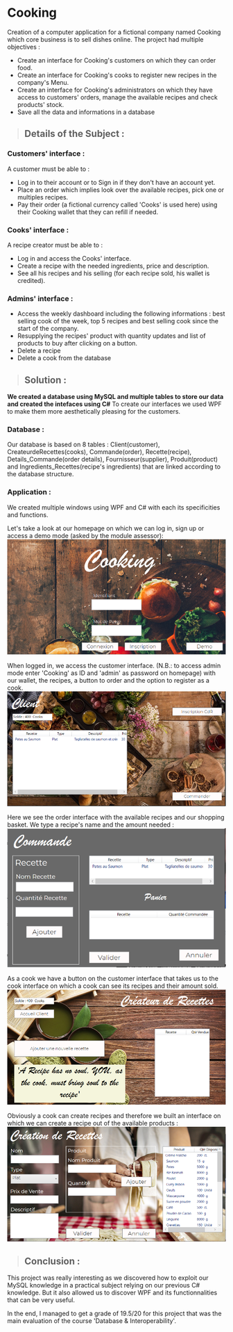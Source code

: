 # Cooking
Creation of a computer application for a fictional company named Cooking which core business is to sell dishes online. The project had multiple objectives :
- Create an interface for Cooking's customers on which they can order food.
- Create an interface for Cooking's cooks to register new recipes in the company's Menu.
- Create an interface for Cooking's administrators on which they have access to customers' orders, manage the available recipes and check products' stock.
- Save all the data and informations in a database 


> ## Details of the Subject :

### Customers' interface :
A customer must be able to :
- Log in to their account or to Sign in if they don't have an account yet.
- Place an order which implies look over the available recipes, pick one or multiples recipes.
- Pay their order (a fictional currency called 'Cooks' is used here) using their Cooking wallet that they can refill if needed.

### Cooks' interface :
A recipe creator must be able to :
- Log in and access the Cooks' interface.
- Create a recipe with the needed ingredients, price and description.
- See all his recipes and his selling (for each recipe sold, his wallet is credited).

### Admins' interface :
- Access the weekly dashboard including the following informations : best selling cook of the week, top 5 recipes and best selling cook since the start of the company.
- Resupplying the recipes' product with quantity updates and list of products to buy after clicking on a button.
- Delete a recipe
- Delete a cook from the database

> ## Solution :
**We created a database using MySQL and multiple tables to store our data and created the intefaces using C#**
To create our interfaces we used WPF to make them more aesthetically pleasing for the customers.

### Database :
Our database is based on 8 tables : Client(customer), CreateurdeRecettes(cooks), Commande(order), Recette(recipe), Details_Commande(order details), Fournisseur(supplier), Produit(product) and Ingredients_Recettes(recipe's ingredients) that are linked according to the database structure.

### Application :
We created multiple windows using WPF and C# with each its specificities and functions. 

Let's take a look at our homepage on which we can log in, sign up or access a demo mode (asked by the module assessor):
![homepage](https://github.com/JackyKch/Cooking/blob/main/assets/welcome_page.png)

When logged in, we access the customer interface. (N.B.: to access admin mode enter 'Cooking' as ID and 'admin' as password on homepage) with our wallet, the recipes, a button to order and the option to register as a cook.
![customer](https://github.com/JackyKch/Cooking/blob/main/assets/customer_interface.png)

Here we see the order interface with the available recipes and our shopping basket. We type a recipe's name and the amount needed :
![order](https://github.com/JackyKch/Cooking/blob/main/assets/order_interface.png)

As a cook we have a button on the customer interface that takes us to the cook interface on which a cook can see its recipes and their amount sold.
![cook](https://github.com/JackyKch/Cooking/blob/main/assets/cook_interface.png)

Obviously a cook can create recipes and therefore we built an interface on which we can create a recipe out of the available products :
![recipe](https://github.com/JackyKch/Cooking/blob/main/assets/recipe_interface.png)

> ## Conclusion :
This project was really interesting as we discovered how to exploit our MySQL knowledge in a practical subject relying on our previous C# knowledge. But it also allowed us to discover WPF and its functionnalities that can be very useful. 

In the end, I managed to get a grade of 19.5/20 for this project that was the main evaluation of the course 'Database & Interoperability'.
